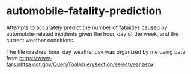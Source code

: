 # automobile-fatality-prediction
Attempts to accurately predict the number of fatalities caused by automobile-related incidents given the hour, day of the week, and the current weather conditions. 

The file crashes_hour_day_weather.csv was organized by me using data from https://www-fars.nhtsa.dot.gov/QueryTool/querysection/selectyear.aspx .
